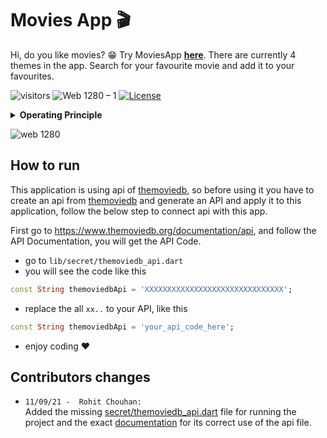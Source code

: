 # Movies App 🎬

Hi, do you like movies? 😁 Try MoviesApp <a href="https://github.com/vellt/Movies-App/releases/tag/v0.0.1">**here**</a>.  There are currently 4 themes in the app. Search for your favourite movie and add it to your favourites.

![visitors](https://visitor-badge.glitch.me/badge?page_id=vellt/Movies-App) 
![Web 1280 – 1]( https://img.shields.io/badge/-open%20source-green)
[![License](https://img.shields.io/badge/license-MIT-yellow)](./LICENSE)


<details>

<summary><strong>Operating Principle</strong></summary>
  
> <img width="350" alt="multitier_architecture" src="https://user-images.githubusercontent.com/61885011/132905821-d68d4792-3f8f-4660-a648-968f353dcb1c.jpg"> <br> The app sends requests and receives responses from the themoviedb API.  To learn more about `APIs` and the `Multitier architecture` 
  <a href="https://en.wikipedia.org/wiki/Multitier_architecture#Web_development_usage">**click here**</a>.
</details>

![web 1280](https://user-images.githubusercontent.com/61885011/132903284-a8e9f688-39ad-487c-9bc4-6f1404c469bc.png)

## How to run
This application is using api of <a href="https://www.themoviedb.org/">themoviedb</a>, so before using it you have to create an api from <a href="https://www.themoviedb.org/">themoviedb</a> and generate an API and apply it to this application, follow the below step to connect api with this app.

First go to <a href="https://www.themoviedb.org/documentation/api">https://www.themoviedb.org/documentation/api</a>, and follow the API Documentation, you will get the API Code.

- go to `lib/secret/themoviedb_api.dart`
- you will see the code like this

```dart
const String themoviedbApi = 'XXXXXXXXXXXXXXXXXXXXXXXXXXXXXXX';
```
- replace the all `xx..` to your API, like this

```dart
const String themoviedbApi = 'your_api_code_here';
```
- enjoy coding ❤️

## Contributors changes

- `11/09/21 -  Rohit Chouhan: `<br>
 Added the missing <a href="https://github.com/vellt/Movies-App-Flutter/blob/main/lib/secret/themoviedb_api.dart">secret/themoviedb_api.dart</a> file for running the project and the exact <a href="https://github.com/vellt/Movies-App-Flutter#how-to-run">documentation</a> for its correct use of the api file.
